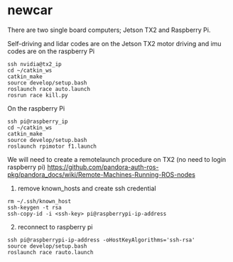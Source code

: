 # newcar
There are two single board computers; Jetson TX2 and Raspberry Pi.

Self-driving and lidar codes are on the Jetson TX2
motor driving and imu codes are on the raspberry Pi
```
ssh nvidia@tx2_ip
cd ~/catkin_ws
catkin_make
source develop/setup.bash
roslaunch race auto.launch
rosrun race kill.py
```
On the raspberry Pi
```
ssh pi@raspberry_ip
cd ~/catkin_ws
catkin_make
source develop/setup.bash
roslaunch rpimotor f1.launch
```

We will need to create a remotelaunch procedure on TX2 (no need to login raspberry pi)
https://github.com/pandora-auth-ros-pkg/pandora_docs/wiki/Remote-Machines-Running-ROS-nodes 
1) remove known_hosts and create ssh credential
```
rm ~/.ssh/known_host
ssh-keygen -t rsa 
ssh-copy-id -i <ssh-key> pi@raspberrypi-ip-address
```

2) reconnect to raspberry pi
```
ssh pi@raspberrypi-ip-address -oHostKeyAlgorithms='ssh-rsa'
source develop/setup.bash
roslaunch race rauto.launch
```
